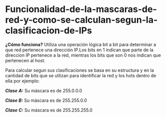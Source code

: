 # Funcionalidad-de-la-mascaras-de-red-y-como-se-calculan-segun-la-clasificacion-de-IPs

**¿Cómo funciona?**
Utiliza una operación lógica bit a bit para determinar a que red pertenece una dirección IP.Los bits en 1 indican que parte de la direccion IP pertenece a la red, mientras los bits que son 0 nos indican que pertenecen al host.

Para calcular segun sus clasificaciones se basa en su estructura y en la cantidad de bits que se utlizan para identificar la red y los hots dentro de ella por ejemplo:

***Clase A:*** Su máscara es de 255.0.0.0

***Clase B:***  Su máscara es de 255.255.0.0

***Clase C:*** Su máscara es de 255.255.255.0

